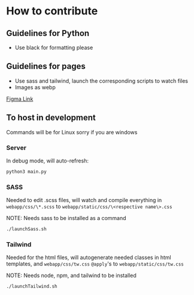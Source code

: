 # How to contribute

## Guidelines for Python

* Use black for formatting please

## Guidelines for pages

* Use sass and tailwind, launch the corresponding scripts to watch files
* Images as webp

[Figma Link](https://www.figma.com/design/zmH7BDM1CIoqbfE5FyP3o3/Main-Page?node-id=0-1&t=l5gFmo4JciSH0Vq8-0)

## To host in development

Commands will be for Linux sorry if you are windows

### Server

In debug mode, will auto-refresh:

```bash
python3 main.py
```

### SASS

Needed to edit .scss files, will watch and compile everything in `webapp/css/\*.scss` to `webapp/static/css/\<respective name\>.css`

NOTE: Needs sass to be installed as a command

```bash
./launchSass.sh
```

### Tailwind

Needed for the html files, will autogenerate needed classes in html templates, and `webapp/css/tw.css` `@apply`'s to `webapp/static/css/tw.css`

NOTE: Needs node, npm, and tailwind to be installed

```bash
./launchTailwind.sh
```

